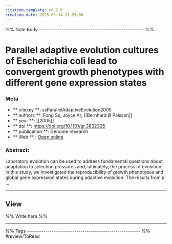 ```yaml
---
citation-template: v0.2.0
creation-date: 2025:02:14-21:25:00
---
```


%% Note Body --------------------------------------------------- %%
# Parallel adaptive evolution cultures of Escherichia coli lead to convergent growth phenotypes with different gene expression states

### Meta
- ** citekey **: ssParallelAdaptiveEvolution2005
- ** authors **: Fong Ss, Joyce Ar, [[Bernhard Ø Palsson]]
- ** year **: [[2005]]
- ** doi **: https://doi.org/10.1101/gr.3832305
- ** publication **: Genome research
- ** Web ** : [Open online](https://pubmed.ncbi.nlm.nih.gov/16204189/)


### Abstract:
Laboratory evolution can be used to address fundamental questions about adaptation to selection pressures and, ultimately, the process of evolution. In this study, we investigated the reproducibility of growth phenotypes and global gene expression states during adaptive evolution. The results from p …

___

## View

%% Write here %%





___
%% Tags  ------------------------------------------------------- %%
#review/ToRead